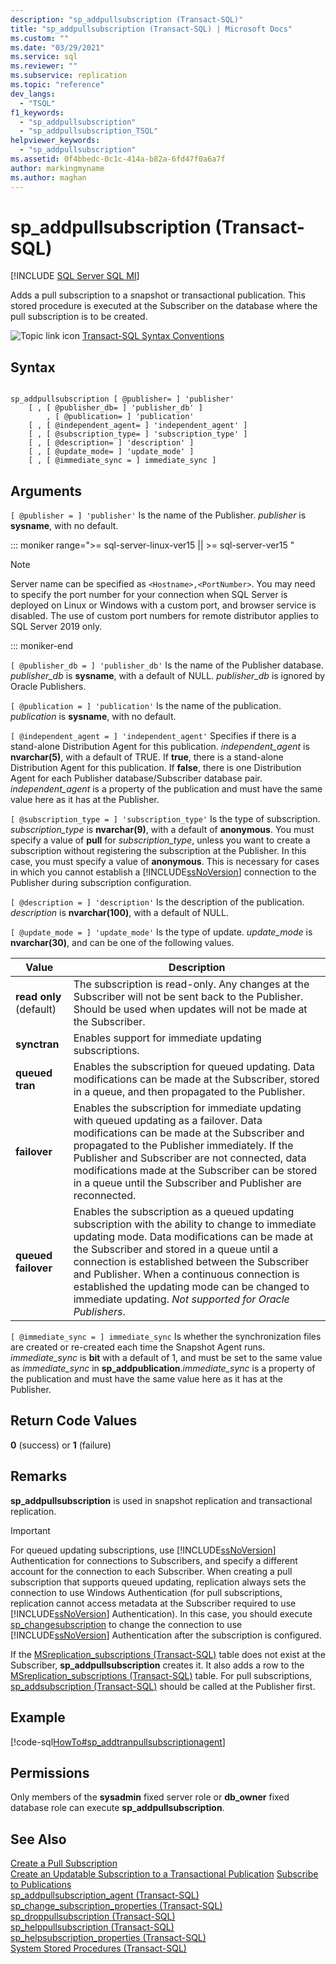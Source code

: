 ```yaml
---
description: "sp_addpullsubscription (Transact-SQL)"
title: "sp_addpullsubscription (Transact-SQL) | Microsoft Docs"
ms.custom: ""
ms.date: "03/29/2021"
ms.service: sql
ms.reviewer: ""
ms.subservice: replication
ms.topic: "reference"
dev_langs: 
  - "TSQL"
f1_keywords: 
  - "sp_addpullsubscription"
  - "sp_addpullsubscription_TSQL"
helpviewer_keywords: 
  - "sp_addpullsubscription"
ms.assetid: 0f4bbedc-0c1c-414a-b82a-6fd47f0a6a7f
author: markingmyname
ms.author: maghan
---
```

# sp_addpullsubscription (Transact-SQL)
[!INCLUDE [SQL Server SQL MI](../../includes/applies-to-version/sql-asdbmi.md)]

  Adds a pull subscription to a snapshot or transactional publication. This stored procedure is executed at the Subscriber on the database where the pull subscription is to be created.  
  
 ![Topic link icon](../../database-engine/configure-windows/media/topic-link.gif "Topic link icon") [Transact-SQL Syntax Conventions](../../t-sql/language-elements/transact-sql-syntax-conventions-transact-sql.md)  
  
## Syntax  
  
```  
  
sp_addpullsubscription [ @publisher= ] 'publisher'  
    [ , [ @publisher_db= ] 'publisher_db' ]  
        , [ @publication= ] 'publication'  
    [ , [ @independent_agent= ] 'independent_agent' ]  
    [ , [ @subscription_type= ] 'subscription_type' ]  
    [ , [ @description= ] 'description' ]  
    [ , [ @update_mode= ] 'update_mode' ]  
    [ , [ @immediate_sync = ] immediate_sync ]  
```  
  
## Arguments  
`[ @publisher = ] 'publisher'`
 Is the name of the Publisher. *publisher* is **sysname**, with no default.  

<!--SQL Server 2019 on Linux-->
::: moniker range=">= sql-server-linux-ver15 || >= sql-server-ver15 "

> [!NOTE]
> Server name can be specified as `<Hostname>,<PortNumber>`. You may need to specify the port number for your connection when SQL Server is deployed on Linux or Windows with a custom port, and browser service is disabled. The use of custom port numbers for remote distributor applies to SQL Server 2019 only.

::: moniker-end
  
`[ @publisher_db = ] 'publisher_db'`
 Is the name of the Publisher database. *publisher_db* is **sysname**, with a default of NULL. *publisher_db* is ignored by Oracle Publishers.  
  
`[ @publication = ] 'publication'`
 Is the name of the publication. *publication* is **sysname**, with no default.  
  
`[ @independent_agent = ] 'independent_agent'`
 Specifies if there is a stand-alone Distribution Agent for this publication. *independent_agent* is **nvarchar(5)**, with a default of TRUE. If **true**, there is a stand-alone Distribution Agent for this publication. If **false**, there is one Distribution Agent for each Publisher database/Subscriber database pair. *independent_agent* is a property of the publication and must have the same value here as it has at the Publisher.  
  
`[ @subscription_type = ] 'subscription_type'`
 Is the type of subscription. *subscription_type* is **nvarchar(9)**, with a default of **anonymous**. You must specify a value of **pull** for *subscription_type*, unless you want to create a subscription without registering the subscription at the Publisher. In this case, you must specify a value of **anonymous**. This is necessary for cases in which you cannot establish a [!INCLUDE[ssNoVersion](../../includes/ssnoversion-md.md)] connection to the Publisher during subscription configuration.  
  
`[ @description = ] 'description'`
 Is the description of the publication. *description* is **nvarchar(100)**, with a default of NULL.  
  
`[ @update_mode = ] 'update_mode'`
 Is the type of update. *update_mode* is **nvarchar(30)**, and can be one of the following values.  
  
|Value|Description|  
|-----------|-----------------|  
|**read only** (default)|The subscription is read-only. Any changes at the Subscriber will not be sent back to the Publisher. Should be used when updates will not be made at the Subscriber.|  
|**synctran**|Enables support for immediate updating subscriptions.|  
|**queued tran**|Enables the subscription for queued updating. Data modifications can be made at the Subscriber, stored in a queue, and then propagated to the Publisher.|  
|**failover**|Enables the subscription for immediate updating with queued updating as a failover. Data modifications can be made at the Subscriber and propagated to the Publisher immediately. If the Publisher and Subscriber are not connected, data modifications made at the Subscriber can be stored in a queue until the Subscriber and Publisher are reconnected.|  
|**queued failover**|Enables the subscription as a queued updating subscription with the ability to change to immediate updating mode. Data modifications can be made at the Subscriber and stored in a queue until a connection is established between the Subscriber and Publisher. When a continuous connection is established the updating mode can be changed to immediate updating. *Not supported for Oracle Publishers*.|  
  
`[ @immediate_sync = ] immediate_sync`
 Is whether the synchronization files are created or re-created each time the Snapshot Agent runs. *immediate_sync* is **bit** with a default of 1, and must be set to the same value as *immediate_sync* in **sp_addpublication**.*immediate_sync* is a property of the publication and must have the same value here as it has at the Publisher.  
  
## Return Code Values  
 **0** (success) or **1** (failure)  
  
## Remarks  
 **sp_addpullsubscription** is used in snapshot replication and transactional replication.  
  
> [!IMPORTANT]  
>  For queued updating subscriptions, use [!INCLUDE[ssNoVersion](../../includes/ssnoversion-md.md)] Authentication for connections to Subscribers, and specify a different account for the connection to each Subscriber. When creating a pull subscription that supports queued updating, replication always sets the connection to use Windows Authentication (for pull subscriptions, replication cannot access metadata at the Subscriber required to use [!INCLUDE[ssNoVersion](../../includes/ssnoversion-md.md)] Authentication). In this case, you should execute [sp_changesubscription](../../relational-databases/system-stored-procedures/sp-changesubscription-transact-sql.md) to change the connection to use [!INCLUDE[ssNoVersion](../../includes/ssnoversion-md.md)] Authentication after the subscription is configured.  
  
 If the [MSreplication_subscriptions &#40;Transact-SQL&#41;](../../relational-databases/system-tables/msreplication-subscriptions-transact-sql.md) table does not exist at the Subscriber, **sp_addpullsubscription** creates it. It also adds a row to the [MSreplication_subscriptions &#40;Transact-SQL&#41;](../../relational-databases/system-tables/msreplication-subscriptions-transact-sql.md) table. For pull subscriptions, [sp_addsubscription &#40;Transact-SQL&#41;](../../relational-databases/system-stored-procedures/sp-addsubscription-transact-sql.md) should be called at the Publisher first.  
  
## Example  
 [!code-sql[HowTo#sp_addtranpullsubscriptionagent](../../relational-databases/replication/codesnippet/tsql/sp-addpullsubscription-t_1.sql)]  
  
## Permissions  
 Only members of the **sysadmin** fixed server role or **db_owner** fixed database role can execute **sp_addpullsubscription**.  
  
## See Also  
 [Create a Pull Subscription](../../relational-databases/replication/create-a-pull-subscription.md)   
 [Create an Updatable Subscription to a Transactional Publication](../../relational-databases/replication/publish/create-an-updatable-subscription-to-a-transactional-publication.md)
 [Subscribe to Publications](../../relational-databases/replication/subscribe-to-publications.md)   
 [sp_addpullsubscription_agent &#40;Transact-SQL&#41;](../../relational-databases/system-stored-procedures/sp-addpullsubscription-agent-transact-sql.md)   
 [sp_change_subscription_properties &#40;Transact-SQL&#41;](../../relational-databases/system-stored-procedures/sp-change-subscription-properties-transact-sql.md)   
 [sp_droppullsubscription &#40;Transact-SQL&#41;](../../relational-databases/system-stored-procedures/sp-droppullsubscription-transact-sql.md)   
 [sp_helppullsubscription &#40;Transact-SQL&#41;](../../relational-databases/system-stored-procedures/sp-helppullsubscription-transact-sql.md)   
 [sp_helpsubscription_properties &#40;Transact-SQL&#41;](../../relational-databases/system-stored-procedures/sp-helpsubscription-properties-transact-sql.md)   
 [System Stored Procedures &#40;Transact-SQL&#41;](../../relational-databases/system-stored-procedures/system-stored-procedures-transact-sql.md)  
  
  
